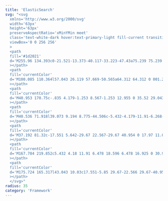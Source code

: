 ```yaml
---
title: 'ElasticSearch'
svg: "<svg
  xmlns='http://www.w3.org/2000/svg'
  width='63px'
  height='63px'
  preserveAspectRatio='xMinYMin meet'
  class='text-white-dark hover:text-primary-light fill-current transition-[opacity_.5s,color_.5s]'
  viewBox='0 0 256 256'
  >
  <path
  fill='#1d2021'
  d='M255.96 134.393c0-21.521-13.373-40.117-33.223-47.43a75.239 75.239 0 001.253-13.791c0-39.909-32.386-72.295-72.295-72.295-23.193 0-44.923 11.074-58.505 30.088-6.686-5.224-14.835-7.94-23.402-7.94-21.104 0-38.446 17.133-38.446 38.446 0 4.597.836 9.194 2.298 13.373C13.582 81.739 0 100.962 0 122.274c0 21.522 13.373 40.327 33.431 47.64-.835 4.388-1.253 8.985-1.253 13.79 0 39.7 32.386 72.087 72.086 72.087 23.402 0 44.924-11.283 58.505-30.088 6.686 5.223 15.044 8.149 23.611 8.149 21.104 0 38.446-17.134 38.446-38.446 0-4.597-.836-9.194-2.298-13.373 19.64-7.104 33.431-26.327 33.431-47.64z'
  ></path>
  <path
  fill='currentColor'
  d='M100.085 110.364l57.043 26.119 57.669-50.565a64.312 64.312 0 001.253-12.746c0-35.52-28.834-64.355-64.355-64.355-21.313 0-41.162 10.447-53.072 27.998l-9.612 49.73 11.074 23.82z'
  ></path>
  <path
  fill='currentColor'
  d='M40.953 170.75c-.835 4.179-1.253 8.567-1.253 12.955 0 35.52 29.043 64.564 64.564 64.564 21.522 0 41.372-10.656 53.49-28.208l9.403-49.729-12.746-24.238-57.251-26.118-56.207 50.774z'
  ></path>
  <path
  fill='currentColor'
  d='M40.536 71.918l39.073 9.194 8.775-44.506c-5.432-4.179-11.91-6.268-18.805-6.268-16.925 0-30.924 13.79-30.924 30.924 0 3.552.627 7.313 1.88 10.656z'
  ></path>
  <path
  fill='currentColor'
  d='M37.192 81.32c-17.551 5.642-29.67 22.567-29.67 40.954 0 17.97 11.074 34.059 27.79 40.327l54.953-49.73-10.03-21.52-43.043-10.03z'
  ></path>
  <path
  fill='currentColor'
  d='M167.784 219.852c5.432 4.18 11.91 6.478 18.596 6.478 16.925 0 30.924-13.79 30.924-30.924 0-3.761-.627-7.314-1.88-10.657l-39.073-9.193-8.567 44.296z'
  ></path>
  <path
  fill='currentColor'
  d='M175.724 165.317l43.043 10.03c17.551-5.85 29.67-22.566 29.67-40.954 0-17.97-11.074-33.849-27.79-40.326l-56.415 49.311 11.492 21.94z'
  ></path>
  </svg>"
radius: 35
category: 'Framework'
---
```

